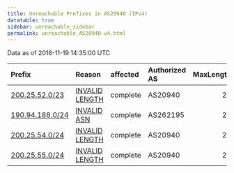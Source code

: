 ```yaml
---
title: Unreachable Prefixes in AS20940 (IPv4)
datatable: true
sidebar: unreachable_sidebar
permalink: unreachable_AS20940-v4.html
---
```


Data as of 2018-11-19 14:35:00 UTC


<div class="datatable-begin"></div>

| Prefix                                                   | Reason                                                                                                   | affected   | Authorized AS   |   MaxLength | Anchor                                         |   unreachable /24s |
|:---------------------------------------------------------|:---------------------------------------------------------------------------------------------------------|:-----------|:----------------|------------:|:-----------------------------------------------|-------------------:|
| [200.25.52.0/23](https://stat.ripe.net/200.25.52.0/23)   | [INVALID LENGTH](https://rpki-validator.ripe.net/announcement-preview?asn=AS20940&prefix=200.25.52.0/23) | complete   | AS20940         |          22 | [LACNIC](unreachable_LACNIC_RPKI_Root-v4.html) |                  2 |
| [190.94.188.0/24](https://stat.ripe.net/190.94.188.0/24) | [INVALID ASN](https://rpki-validator.ripe.net/announcement-preview?asn=AS20940&prefix=190.94.188.0/24)   | complete   | AS262195        |          24 | [LACNIC](unreachable_LACNIC_RPKI_Root-v4.html) |                  1 |
| [200.25.54.0/24](https://stat.ripe.net/200.25.54.0/24)   | [INVALID LENGTH](https://rpki-validator.ripe.net/announcement-preview?asn=AS20940&prefix=200.25.54.0/24) | complete   | AS20940         |          22 | [LACNIC](unreachable_LACNIC_RPKI_Root-v4.html) |                  1 |
| [200.25.55.0/24](https://stat.ripe.net/200.25.55.0/24)   | [INVALID LENGTH](https://rpki-validator.ripe.net/announcement-preview?asn=AS20940&prefix=200.25.55.0/24) | complete   | AS20940         |          22 | [LACNIC](unreachable_LACNIC_RPKI_Root-v4.html) |                  1 |

<div class="datatable-end"></div>